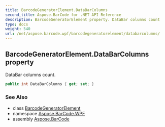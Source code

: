 ```yaml
---
title: BarcodeGeneratorElement.DataBarColumns
second_title: Aspose.BarCode for .NET API Reference
description: BarcodeGeneratorElement property. DataBar columns count
type: docs
weight: 540
url: /net/aspose.barcode.wpf/barcodegeneratorelement/databarcolumns/
---
```

## BarcodeGeneratorElement.DataBarColumns property

DataBar columns count.

```csharp
public int DataBarColumns { get; set; }
```

### See Also

* class [BarcodeGeneratorElement](../)
* namespace [Aspose.BarCode.WPF](../../barcodegeneratorelement/)
* assembly [Aspose.BarCode](../../../)


